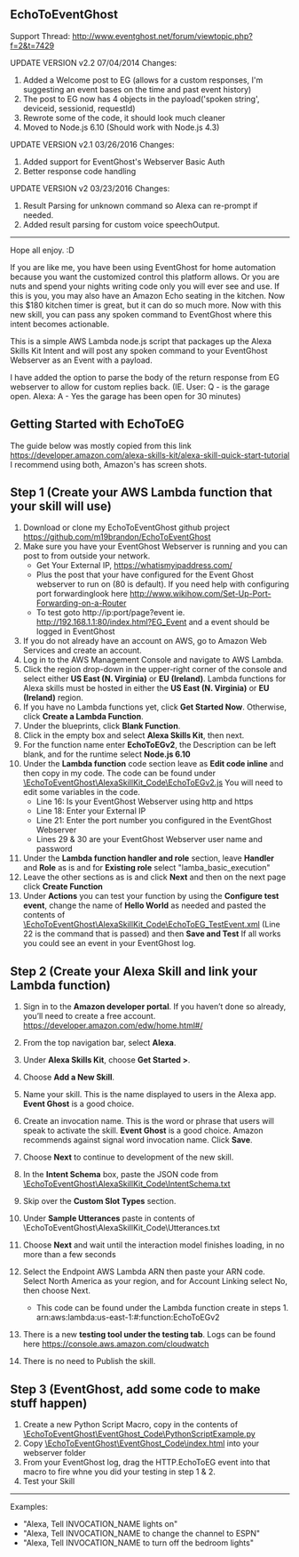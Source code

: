 ## EchoToEventGhost
Support Thread: http://www.eventghost.net/forum/viewtopic.php?f=2&t=7429

UPDATE VERSION v2.2 07/04/2014
Changes:

1. Added a Welcome post to EG (allows for a custom responses, I'm suggesting an event bases on the time and past event history)
2. The post to EG now has 4 objects in the payload('spoken string', deviceid, sessionid, requestId)
3. Rewrote some of the code, it should look much cleaner
4. Moved to Node.js 6.10 (Should work with Node.js 4.3)

UPDATE VERSION v2.1 03/26/2016
Changes:

1. Added support for EventGhost's Webserver Basic Auth 
2. Better response code handling

UPDATE VERSION v2 03/23/2016
Changes:

1. Result Parsing for unknown command so Alexa can re-prompt if needed.
2. Added result parsing for custom voice speechOutput.

***********************************

Hope all enjoy. :D 

If you are like me, you have been using EventGhost for home automation because you want the customized control this platform allows. Or you are nuts and spend your nights writing code only you will ever see and use. If this is you, you may also have an Amazon Echo seating in the kitchen. Now this $180 kitchen timer is great, but it can do so much more. Now with this new skill, you can pass any spoken command to EventGhost where this intent becomes actionable.

This is a simple AWS Lambda node.js script that packages up the Alexa Skills Kit Intent and will post any spoken command to your EventGhost Webserver as an Event with a payload.

I have added the option to parse the body of the return response from EG webserver to allow for custom replies back. (IE. User: Q - is the garage open. Alexa: A - Yes the garage has been open for 30 minutes)

## Getting Started with EchoToEG

The guide below was mostly copied from this link https://developer.amazon.com/alexa-skills-kit/alexa-skill-quick-start-tutorial I recommend using both, Amazon's has screen shots.

## Step 1 (Create your AWS Lambda function that your skill will use)

1. Download or clone my EchoToEventGhost github project https://github.com/m19brandon/EchoToEventGhost
2. Make sure you have your EventGhost Webserver is running and you can post to from outside your network.
    * Get Your External IP, https://whatismyipaddress.com/
    * Plus the post that your have configured for the Event Ghost webserver to run on (80 is default). If you need help with configuring port forwardinglook here http://www.wikihow.com/Set-Up-Port-Forwarding-on-a-Router
    * To test goto http://ip:port/page?event ie. http://192.168.1.1:80/index.html?EG_Event and a event should be logged in EventGhost
3. If you do not already have an account on AWS, go to Amazon Web Services and create an account.
4. Log in to the AWS Management Console and navigate to AWS Lambda.
5. Click the region drop-down in the upper-right corner of the console and select either **US East (N. Virginia)** or **EU (Ireland)**.
Lambda functions for Alexa skills must be hosted in either the **US East (N. Virginia)** or **EU (Ireland)** region.
6. If you have no Lambda functions yet, click **Get Started Now**. Otherwise, click **Create a Lambda Function**.
7. Under the blueprints, click **Blank Function**.
8. Click in the empty box and select **Alexa Skills Kit**, then next.
9. For the function name enter **EchoToEGv2**, the Description can be left blank, and for the runtime select **Node.js 6.10**
10. Under the **Lambda function** code section leave as **Edit code inline** and then copy in my code.
The code can be found under [\EchoToEventGhost\AlexaSkillKit_Code\EchoToEGv2.js](https://github.com/m19brandon/EchoToEventGhost/blob/master/AlexaSkillKit_Code/EchoToEGv2.js)
You will need to edit some variables in the code.
    * Line 16: Is your EventGhost Webserver using http and https
    * Line 18: Enter your External IP
    * Line 21: Enter the port number you configured in the EventGhost Webserver
    * Lines 29 & 30 are your EventGhost Webserver user name and password
11. Under the **Lambda function handler and role** section, leave **Handler** and **Role** as is and for **Existing role** select "lamba_basic_execution"
12. Leave the other sections as is and click **Next** and then on the next page click **Create Function**
13. Under **Actions** you can test your function by using the **Configure test event**, change the name of **Hello World** as needed and pasted the contents of [\EchoToEventGhost\AlexaSkillKit_Code\EchoToEG_TestEvent.xml](https://github.com/m19brandon/EchoToEventGhost/blob/master/AlexaSkillKit_Code/EchoToEG_TestEvent.xml) (Line 22 is the command that is passed) and then **Save and Test**
If all works you could see an event in your EventGhost log.


## Step 2 (Create your Alexa Skill and link your Lambda function)

1. Sign in to the **Amazon developer portal**. If you haven’t done so already, you’ll need to create a free account. https://developer.amazon.com/edw/home.html#/
2. From the top navigation bar, select **Alexa**.
3. Under **Alexa Skills Kit**, choose **Get Started >**.
4. Choose **Add a New Skill**.
5. Name your skill. This is the name displayed to users in the Alexa app. **Event Ghost** is a good choice.
6. Create an invocation name. This is the word or phrase that users will speak to activate the skill. **Event Ghost** is a good choice. Amazon recommends against signal word invocation name. Click **Save**.
7. Choose **Next** to continue to development of the new skill.
8. In the **Intent Schema** box, paste the JSON code from [\EchoToEventGhost\AlexaSkillKit_Code\IntentSchema.txt](https://github.com/m19brandon/EchoToEventGhost/blob/master/AlexaSkillKit_Code/IntentSchema.txt)
9. Skip over the **Custom Slot Types** section.
10. Under **Sample Utterances** paste in contents of \EchoToEventGhost\AlexaSkillKit_Code\Utterances.txt
11. Choose **Next** and wait until the interaction model finishes loading, in no more than a few seconds
12. Select the Endpoint AWS Lambda ARN then paste your ARN code. Select North America as your region, and for Account Linking select No, then choose Next.

    * This code can be found under the Lambda function create in steps 1.
arn:aws:lambda:us-east-1:#:function:EchoToEGv2
13. There is a new **testing tool under the testing tab**. Logs can be found here https://console.aws.amazon.com/cloudwatch
14. There is no need to Publish the skill.

## Step 3 (EventGhost, add some code to make stuff happen)

1. Create a new Python Script Macro, copy in the contents of [\EchoToEventGhost\EventGhost_Code\PythonScriptExample.py](https://github.com/m19brandon/EchoToEventGhost/blob/master/EventGhost_Code/PythonScriptExample.py)
2. Copy [\EchoToEventGhost\EventGhost_Code\index.html](https://github.com/m19brandon/EchoToEventGhost/blob/master/EventGhost_Code/index.html) into your webserver folder
3. From your EventGhost log, drag the HTTP.EchoToEG event into that macro to fire whne you did your testing in step 1 & 2.
3. Test your Skill
************
Examples:

* "Alexa, Tell INVOCATION_NAME lights on"
* "Alexa, Tell INVOCATION_NAME to change the channel to ESPN"
* "Alexa, Tell INVOCATION_NAME to turn off the bedroom lights"
